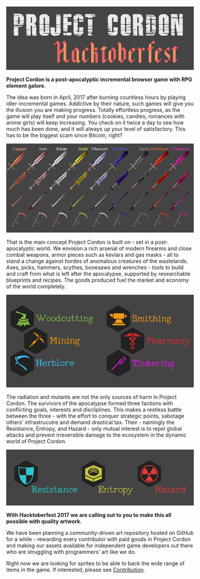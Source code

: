 ![Header](markdown/header.png)

**Project Cordon is a post-apocalyptic incremental browser game with RPG element galore.**

The idea was born in April, 2017 after burning countless hours by playing idler-incremental games. Addictive by their nature, such games will give you the illusion you are making progress. Totally effortless progress, as the game will play itself and your numbers (cookies, candies, romances with anime girls) will keep increasing. You check on it twice a day to see how much has been done, and it will always up your level of satisfactory. This has to be the biggest scam since Bitcoin, right?

![Showcase](markdown/showcase.png)

That is the main concept Project Cordon is built on - set in a post-apocalyptic world. We envision a rich arsenal of modern firearms and close combat weapons, armor pieces such as kevlars and gas masks - all to stand a change against hordes of anomalous creatures of the wastelands. Axes, picks, hammers, scythes, bonesaws and wrenches - tools to build and craft from what is left after the apocalypse, supported by researchable blueprints and recipes. The goods produced fuel the market and economy of the world completely.

![Skills](markdown/skills.png)

The radiation and mutants are not the only sources of harm in Project Cordon. The survivors of the apocalypse formed three factions with conflicting goals, interests and discliplines. This makes a restless battle between the three - with the effort to conquer strategic points, sabotage others' infrastrucutre and demand drastical tax. Their - namingly the Resistance, Entropy, and Hazard - only mutual interest is to repel global attacks and prevent irreversible damage to the ecosystem in the dynamic world of Project Cordon.

![Factions](markdown/factions.png)

**With Hacktoberfest 2017 we are calling out to you to make this all possible with quality artwork.**

We have been planning a community-driven art repository hosted on GitHub for a while - rewarding every contributor with paid goods in Project Cordon and making our assets available for independent game developers out there who are struggling with programmers' art like we do.

Right now we are looking for sprites to be able to back the wide range of items in the game. If interested, please see [Contribution](CONTRIBUTING.md).
